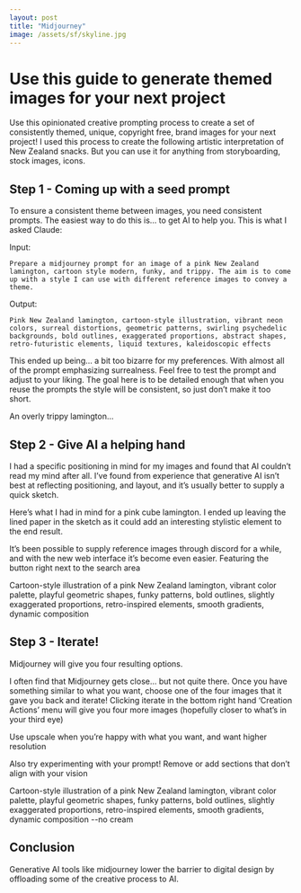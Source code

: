 ```yaml
---
layout: post
title: "Midjourney"
image: /assets/sf/skyline.jpg
---
```


# Use this guide to generate themed images for your next project

Use this opinionated creative prompting process to create a set of consistently themed, unique, copyright free, brand images for your next project! I used this process to create the following artistic interpretation of New Zealand snacks. But you can use it for anything from storyboarding, stock images, icons.

## Step 1 - Coming up with a seed prompt

To ensure a consistent theme between images, you need consistent prompts. The easiest way to do this is… to get AI to help you. This is what I asked Claude:

Input:

    Prepare a midjourney prompt for an image of a pink New Zealand lamington, cartoon style modern, funky, and trippy. The aim is to come up with a style I can use with different reference images to convey a theme.

Output:

    Pink New Zealand lamington, cartoon-style illustration, vibrant neon colors, surreal distortions, geometric patterns, swirling psychedelic backgrounds, bold outlines, exaggerated proportions, abstract shapes, retro-futuristic elements, liquid textures, kaleidoscopic effects

This ended up being… a bit too bizarre for my preferences. With almost all of the prompt emphasizing surrealness. Feel free to test the prompt and adjust to your liking. The goal here is to be detailed enough that when you reuse the prompts the style will be consistent, so just don’t make it too short.

An overly trippy lamington…

## Step 2 - Give AI a helping hand

I had a specific positioning in mind for my images and found that AI couldn’t read my mind after all. I’ve found from experience that generative AI isn’t best at reflecting positioning, and layout, and it’s usually better to supply a quick sketch.

Here’s what I had in mind for a pink cube lamington. I ended up leaving the lined paper in the sketch as it could add an interesting stylistic element to the end result.

It’s been possible to supply reference images through discord for a while, and with the new web interface it’s become even easier. Featuring the button right next to the search area

Cartoon-style illustration of a pink New Zealand lamington, vibrant color palette, playful geometric shapes, funky patterns, bold outlines, slightly exaggerated proportions, retro-inspired elements, smooth gradients, dynamic composition

## Step 3 - Iterate!

Midjourney will give you four resulting options.

I often find that Midjourney gets close… but not quite there. Once you have something similar to what you want, choose one of the four images that it gave you back and iterate! Clicking iterate in the bottom right hand ‘Creation Actions’ menu will give you four more images (hopefully closer to what’s in your third eye)

Use upscale when you’re happy with what you want, and want higher resolution

Also try experimenting with your prompt! Remove or add sections that don’t align with your vision

Cartoon-style illustration of a pink New Zealand lamington, vibrant color palette, playful geometric shapes, funky patterns, bold outlines, slightly exaggerated proportions, retro-inspired elements, smooth gradients, dynamic composition --no cream

## Conclusion

Generative AI tools like midjourney lower the barrier to digital design by offloading some of the creative process to AI.
